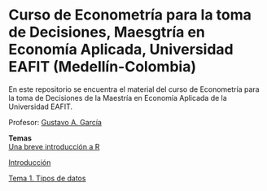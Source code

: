 # Curso de Econometría para la toma de Decisiones, Maesgtría en Economía Aplicada, Universidad EAFIT (Medellín-Colombia)
En este repositorio se encuentra el material del curso de Econometría para la toma de Decisiones de la Maestría en Economía Aplicada de la Universidad EAFIT.

Profesor: [Gustavo A. García](https://gusgarciacruz.github.io/cv)

**Temas**<br>
[Una breve introducción a R](https://gusgarciacruz.github.io/EbookR_introduccion/)

[Introducción](https://gusgarciacruz.github.io/EconometriaMEA/Introduccion/Introduccion.html)

[Tema 1. Tipos de datos](https://gusgarciacruz.github.io/EconometriaMEA/Tema1/Tema1.html)


